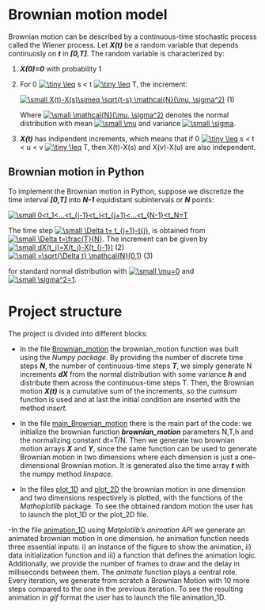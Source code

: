 # Brownian motion model

Brownian motion can be described by a continuous-time stochastic process called the Wiener process.
Let ***X(t)*** be a random variable that depends continuosly on ***t*** in ***[0,T]***. The random variable is characterized by: 
1. ***X(0)=0*** with probability 1
2. For 0 <a href="https://www.codecogs.com/eqnedit.php?latex=\tiny&space;\leq" target="_blank"><img src="https://latex.codecogs.com/gif.latex?\tiny&space;\leq" title="\tiny \leq" /></a> s < t <a href="https://www.codecogs.com/eqnedit.php?latex=\tiny&space;\leq" target="_blank"><img src="https://latex.codecogs.com/gif.latex?\tiny&space;\leq" title="\tiny \leq" /></a> T, the increment:

   <a href="https://www.codecogs.com/eqnedit.php?latex=\small&space;X(t)-X(s)\simeq&space;\sqrt{t-s}&space;\mathcal{N}(\mu,&space;\sigma^2)" target="_blank"><img src="https://latex.codecogs.com/gif.latex?\small&space;X(t)-X(s)\simeq&space;\sqrt{t-s}&space;\mathcal{N}(\mu,&space;\sigma^2)" title="\small X(t)-X(s)\simeq \sqrt{t-s} \mathcal{N}(\mu, \sigma^2)" /></a> (1)

   Where <a href="https://www.codecogs.com/eqnedit.php?latex=\small&space;\mathcal{N}(\mu,&space;\sigma^2)" target="_blank"><img src="https://latex.codecogs.com/gif.latex?\small&space;\mathcal{N}(\mu,&space;\sigma^2)" title="\small \mathcal{N}(\mu, \sigma^2)" /></a> denotes the normal distribution with mean <a href="https://www.codecogs.com/eqnedit.php?latex=\small&space;\mu" target="_blank"><img src="https://latex.codecogs.com/gif.latex?\small&space;\mu" title="\small \mu" /></a> and variance <a href="https://www.codecogs.com/eqnedit.php?latex=\small&space;\sigma" target="_blank"><img src="https://latex.codecogs.com/gif.latex?\small&space;\sigma" title="\small \sigma" /></a>.

3. ***X(t)*** has indipendent increments, which means that if 0 <a href="https://www.codecogs.com/eqnedit.php?latex=\tiny&space;\leq" target="_blank"><img src="https://latex.codecogs.com/gif.latex?\tiny&space;\leq" title="\tiny \leq" /></a> s < t < u < v <a href="https://www.codecogs.com/eqnedit.php?latex=\tiny&space;\leq" target="_blank"><img src="https://latex.codecogs.com/gif.latex?\tiny&space;\leq" title="\tiny \leq" /></a> T, then X(t)-X(s) and X(v)-X(u) are also independent. 

## Brownian motion in Python

To implement the Brownian motion in Python, suppose we discretize the time interval ***[0,T]*** into ***N-1*** equidistant subintervals or ***N*** points:

   <a href="https://www.codecogs.com/eqnedit.php?latex=\small&space;0<t_1<...<t_{j-1}<t_j<t_{j&plus;1}<...<t_{N-1}<t_N=T" target="_blank"><img src="https://latex.codecogs.com/gif.latex?\small&space;0<t_1<...<t_{j-1}<t_j<t_{j&plus;1}<...<t_{N-1}<t_N=T" title="\small 0<t_1<...<t_{j-1}<t_j<t_{j+1}<...<t_{N-1}<t_N=T" /></a>

The time step <a href="https://www.codecogs.com/eqnedit.php?latex=\small&space;\Delta&space;t=&space;t_{j&plus;1}-t{j}" target="_blank"><img src="https://latex.codecogs.com/gif.latex?\small&space;\Delta&space;t=&space;t_{j&plus;1}-t{j}" title="\small \Delta t= t_{j+1}-t{j}" /></a>, is obtained from <a href="https://www.codecogs.com/eqnedit.php?latex=\small&space;\Delta&space;t=\frac{T}{N}" target="_blank"><img src="https://latex.codecogs.com/gif.latex?\small&space;\Delta&space;t=\frac{T}{N}" title="\small \Delta t=\frac{T}{N}" /></a>.
The increment can be given by 
   <a href="https://www.codecogs.com/eqnedit.php?latex=\small&space;dX(t_j)=X(t_j)-X(t_{j-1})" target="_blank"><img src="https://latex.codecogs.com/gif.latex?\small&space;dX(t_j)=X(t_j)-X(t_{j-1})" title="\small dX(t_j)=X(t_j)-X(t_{j-1})" /></a> (2)   
   <a href="https://www.codecogs.com/eqnedit.php?latex=\small&space;=\sqrt{\Delta&space;t}&space;\mathcal{N}(0,1)" target="_blank"><img src="https://latex.codecogs.com/gif.latex?\small&space;=\sqrt{\Delta&space;t}&space;\mathcal{N}(0,1)" title="\small =\sqrt{\Delta t} \mathcal{N}(0,1)" /></a> (3)

for standard normal distribution with <a href="https://www.codecogs.com/eqnedit.php?latex=\small&space;\mu=0" target="_blank"><img src="https://latex.codecogs.com/gif.latex?\small&space;\mu=0" title="\small \mu=0" /></a> and <a href="https://www.codecogs.com/eqnedit.php?latex=\small&space;\sigma^2=1" target="_blank"><img src="https://latex.codecogs.com/gif.latex?\small&space;\sigma^2=1" title="\small \sigma^2=1" /></a>.

# Project structure
The project is divided into different blocks: 

- In the file [Brownian_motion](https://github.com/silviavargas/Brownian_motion_simulation/blob/master/Brownian_motion.py) the brownian_motion function was built using the *Numpy package*. By providing the number of discrete time steps ***N***, the number of continuous-time steps ***T***, we simply generate N increments ***dX*** from the normal distribution with some variance ***h*** and distribute them across the continuous-time steps T. Then, the Brownian motion ***X(t)*** is a cumulative sum of the increments, so the *cumsum* function is used and at last the initial condition are inserted with the method *insert*.

- In the file [main_Brownian_motion](https://github.com/silviavargas/Brownian_motion_simulation/blob/master/main_Brownian_motion.py) there is the main part of the code: we initialize the brownian function ***brownian_motion*** parameters N,T,h and the normalizing constant dt=T/N. Then we generate two brownian motion arrays ***X*** and ***Y***, since the same function  can be used to generate Brownian motion in two dimensions where each dimension is just a one-dimensional Brownian motion. It is generated also the time array ***t*** with the numpy method *linspace*.

- In the files [plot_1D](https://github.com/silviavargas/Brownian_motion_simulation/blob/master/plot_1D.py) and [plot_2D](https://github.com/silviavargas/Brownian_motion_simulation/blob/master/plot_2D.py) the brownian motion in one dimension and two dimensions respectively is plotted, with the functions of the *Mathoplotlib* package. To see the obtained random motion the user has to launch the plot_1D or the plot_2D file.

-In the file [animation_1D](https://github.com/silviavargas/Brownian_motion_simulation/blob/master/animation_1D.py) using *Matplotlib’s animation API* we generate an animated brownian motion in one dimension. he animation function needs three essential inputs: i) an instance of the figure to show the animation, ii) data initialization function and iii) a function that defines the animation logic. Additionally, we provide the number of frames to draw and the delay in milliseconds between them. The *animate* function plays a central role. Every iteration, we generate from scratch a Brownian Motion with 10 more steps compared to the one in the previous iteration. To see the resulting animation in *gif* format the user has to launch the file animation_1D. 

